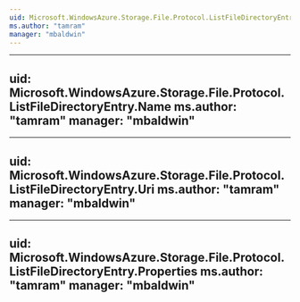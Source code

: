 ```yaml
---
uid: Microsoft.WindowsAzure.Storage.File.Protocol.ListFileDirectoryEntry
ms.author: "tamram"
manager: "mbaldwin"
---
```


---
uid: Microsoft.WindowsAzure.Storage.File.Protocol.ListFileDirectoryEntry.Name
ms.author: "tamram"
manager: "mbaldwin"
---

---
uid: Microsoft.WindowsAzure.Storage.File.Protocol.ListFileDirectoryEntry.Uri
ms.author: "tamram"
manager: "mbaldwin"
---

---
uid: Microsoft.WindowsAzure.Storage.File.Protocol.ListFileDirectoryEntry.Properties
ms.author: "tamram"
manager: "mbaldwin"
---
